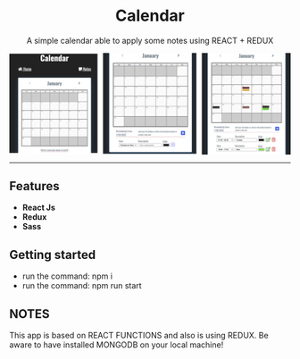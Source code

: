 <h1 align="center">
<br>
Calendar
</h1>

<p align="center">A simple calendar able to apply some notes using REACT + REDUX</p>

<div style="display:flex">
  <img src="demo.png" alt="demo">
</div>

<hr />

## Features
- **React Js**
- **Redux**
- **Sass**

## Getting started

- run the command: npm i
- run the command: npm run start

## NOTES
This app is based on REACT FUNCTIONS and also is using REDUX. Be aware to have installed MONGODB on your local machine!